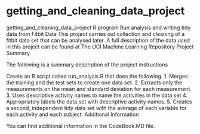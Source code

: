 # getting_and_cleaning_data_project
getting_and_cleaning_data_project
R program Run analysis and writing tidy data from Fitbit Data This project carries out collection and cleaning of a fitbit data set that can be analysed later. A full description of the data used in this project can be found at The UCI Machine Learning Repository Project Summary

The following is a summary description of the project instructions

Create an R script called run_analysis.R that does the following. 1. Merges the training and the test sets to create one data set. 2. Extracts only the measurements on the mean and standard deviation for each measurement. 3. Uses descriptive activity names to name the activities in the data set 4. Appropriately labels the data set with descriptive activity names. 5. Creates a second, independent tidy data set with the average of each variable for each activity and each subject. Additional Information

You can find additional information in the CodeBook.MD file.
